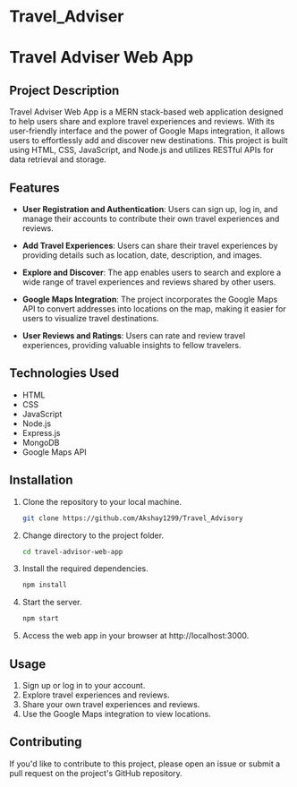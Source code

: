# Travel_Adviser
# Travel Adviser Web App

## Project Description
Travel Adviser Web App is a MERN stack-based web application designed to help users share and explore travel experiences and reviews. With its user-friendly interface and the power of Google Maps integration, it allows users to effortlessly add and discover new destinations. This project is built using HTML, CSS, JavaScript, and Node.js and utilizes RESTful APIs for data retrieval and storage.

## Features
- **User Registration and Authentication**: Users can sign up, log in, and manage their accounts to contribute their own travel experiences and reviews.

- **Add Travel Experiences**: Users can share their travel experiences by providing details such as location, date, description, and images.

- **Explore and Discover**: The app enables users to search and explore a wide range of travel experiences and reviews shared by other users.

- **Google Maps Integration**: The project incorporates the Google Maps API to convert addresses into locations on the map, making it easier for users to visualize travel destinations.

- **User Reviews and Ratings**: Users can rate and review travel experiences, providing valuable insights to fellow travelers.

## Technologies Used
- HTML
- CSS
- JavaScript
- Node.js
- Express.js
- MongoDB
- Google Maps API

## Installation
1. Clone the repository to your local machine.
   ```bash
   git clone https://github.com/Akshay1299/Travel_Advisory
2. Change directory to the project folder.
   ```bash
   cd travel-advisor-web-app
3. Install the required dependencies.
   ```bash
   npm install
4. Start the server.
   ```bash
   npm start
5. Access the web app in your browser at http://localhost:3000.
## Usage
1. Sign up or log in to your account.
2. Explore travel experiences and reviews.
3. Share your own travel experiences and reviews.
4. Use the Google Maps integration to view locations.
## Contributing
If you'd like to contribute to this project, please open an issue or submit a pull request on the project's GitHub repository.
